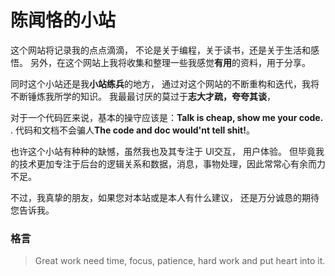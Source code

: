 # 陈闻恪的小站
这个网站将记录我的点点滴滴， 不论是关于编程，关于读书，还是关于生活和感悟。 另外，在这个网站上我将收集和整理一些我感觉**有用**的资料，用于分享。 

同时这个小站还是我**小站练兵**的地方， 通过对这个网站的不断重构和迭代，我将不断锤炼我所学的知识。 我最最讨厌的莫过于**志大才疏，夸夸其谈**， 

对于一个代码匠来说，基本的操守应该是：**Talk is cheap, show me your code.** . 代码和文档不会骗人**The code and doc would'nt tell shit!**。 

也许这个小站有种种的缺憾，虽然我也及其专注于 UI交互， 用户体验。 但毕竟我的技术更加专注于后台的逻辑关系和数据，消息，事物处理，因此常常心有余而力不足。

不过，我真挚的朋友，如果您对本站或是本人有什么建议， 还是万分诚恳的期待您告诉我。

### 格言

> Great work need time, focus, patience, hard work and put heart into it. 
